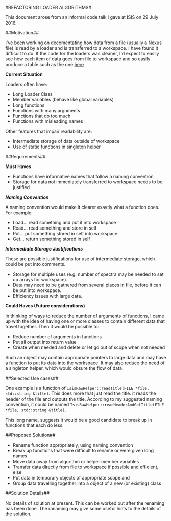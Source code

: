 #REFACTORING LOADER ALGORITHMS#

This document arose from an informal code talk I gave at ISIS on 29 July 2016.

##Motivation##

I've been working on decomentating how data from a file (usually a Nexus file) is read by a loader 
and is transferred to a workspace. I have found it difficult to do. 
If the code for the loaders was cleaner, I'd expect to easily see how each item of data
goes from file to workspace and so easily produce a table such as the one 
[here](http://docs.mantidproject.org/nightly/algorithms/LoadISISNexus-v2.html#data-loaded-from-nexus-file)

**Current Situation**

Loaders often have:
* Long Loader Class
* Member variables (behave like global variables)
* Long functions
* Functions with many arguments
* Functions that do too much
* Functions with misleading names

Other features that impair readability are:
* Intermediate storage of data outside of workspace
* Use of static functions in singleton helper

##Requirements##

**Must Haves**

* Functions have informative names that follow a naming convention
* Storage for data not immediately transferred to workspace needs to be justified

***Naming Convention***

A naming convention would make it clearer exavtly what a function does. For example:
* Load... read something and put it into workspace
* Read... read something and store in self
* Put... put something stored in self into workspace
* Get... return something stored in self
 
***Intermediate Storage Justifications***

These are possible justifications for use of intermediate storage, which could be put into comments.
* Storage for multiple uses (e.g. number of spectra may be needed to set up arrays for workspace).
* Data may need to be gathered from several places in file, before it can be put into workspace.
* Efficiency issues with large data.

**Could Haves (Future considerations)**

In thinking of ways to reduce the number of arguments of functions, 
I came up with the idea of having one or more classes to contain different data that travel together.
Then it would be possible to:
* Reduce number of arguments in functions
* Put all output into return value
* Create when needed and delete or let go out of scope when not needed
 
Such an object may contain appropriate pointers to large data and 
may have a function to put its data into the workspace. 
It may also reduce the need of a singleton helper, which would obsure the flow of data.

##Selected Use cases##

One example is a function of ``IsisRawHelper::readTitle(FILE *file, std::string &title)``.
This does more that just read the title. it reads the header of the file and outputs the title.
According to my suggested naming convention, it could be named
``IsisRawHelper::readHeaderAndGetTitle(FILE *file, std::string &title)``.

This long name, suggests it would be a good candidate to break up in functions that each do less.

##Proposed Solution##

* Rename function appropriately, using naming convention
* Break up functions that were difficult to rename or were given long names
* Move data away from algorithm or helper member variables
* Transfer data directly from file to workspace if possible and efficient, else
* Put data in temporary objects of appropriate scope and
* Group data travelling together into a object of a new (or existing) class

##Solution Details##

No details of solution at present. This can be worked out after the renaming has been done. 
The ranaming may give some useful hints to the details of the solution.

